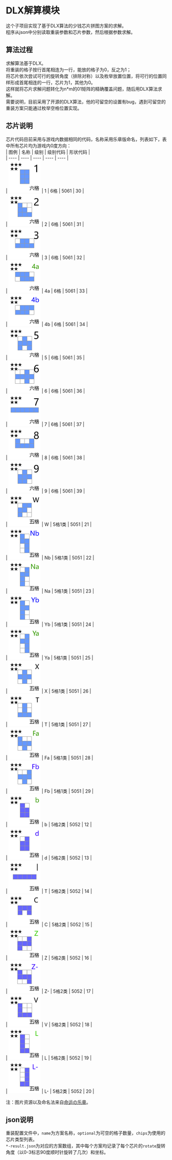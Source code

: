 # DLX解算模块
这个子项目实现了基于DLX算法的少钱芯片拼图方案的求解。  
程序从json中分别读取重装参数和芯片参数，然后根据参数求解。  

## 算法过程
求解算法基于DLX。  
将重装的格子按行首尾相连为一行，能放的格子为0，反之为1；  
将芯片依次尝试可行的旋转角度（排除对称）以及枚举放置位置，将可行的位置同样形成首尾相连的一行，芯片为1，其他为0。  
这样就将芯片求解问题转化为n*m的01矩阵的精确覆盖问题，随后用DLX算法求解。  
需要说明，目前采用了开源的DLX算法，他的可留空的设置有bug，遇到可留空的重装方案只能通过枚举空格位置实现。  

## 芯片说明
芯片代码目前采用与游戏内数据相同的代码，名称采用乐章版命名，列表如下，表中所有芯片均为游戏内0度方向：  
| 图例 | 名称 | 级别 | 级别代码 | 形状代码 |  
| ---- | ---- | ---- | ---- | ---- |  
| ![1](./img/b_56-1-0.png) | 1 | 6格 | 5061 | 30 |  
| ![2](./img/b_56-2-270.png) | 2 | 6格 | 5061 | 31 |  
| ![3](./img/b_56-3-180.png) | 3 | 6格 | 5061 | 32 |  
| ![4a](./img/b_56-41-0.png) | 4a | 6格 | 5061 | 33 |  
| ![4b](./img/b_56-42-0.png) | 4b | 6格 | 5061 | 34 |  
| ![5](./img/b_56-5-270.png) | 5 | 6格 | 5061 | 35 |  
| ![6](./img/b_56-6-90.png) | 6 | 6格 | 5061 | 36 |  
| ![7](./img/b_56-7-90.png) | 7 | 6格 | 5061 | 37 |  
| ![8](./img/b_56-8-180.png) | 8 | 6格 | 5061 | 38 |  
| ![9](./img/b_56-9-270.png) | 9 | 6格 | 5061 | 39 |  
| ![W](./img/b_551-5-0.png) | W | 5格1类 | 5051 | 21 |  
| ![Nb](./img/b_551-22-90.png) | Nb | 5格1类 | 5051 | 22 |  
| ![Na](./img/b_551-21-270.png) | Na | 5格1类 | 5051 | 23 |  
| ![Yb](./img/b_551-32-0.png) | Yb | 5格1类 | 5051 | 24 |  
| ![Ya](./img/b_551-31-0.png) | Ya | 5格1类 | 5051 | 25 |  
| ![X](./img/b_551-6-0.png) | X | 5格1类 | 5051 | 26 |  
| ![T](./img/b_551-4-180.png) | T | 5格1类 | 5051 | 27 |  
| ![Fa](./img/b_551-11-270.png) | Fa | 5格1类 | 5051 | 28 |  
| ![Fb](./img/b_551-12-90.png) | Fb | 5格1类 | 5051 | 29 |  
| ![b](./img/b_551-81-0.png) | b | 5格2类 | 5052 | 12 |  
| ![d](./img/b_551-82-0.png) | d | 5格2类 | 5052 | 13 |  
| ![I](./img/b_551-9-90.png) | T | 5格2类 | 5052 | 14 |  
| ![C](./img/b_551-10-90.png) | C | 5格2类 | 5052 | 15 |  
| ![Z](./img/b_551-111-90.png) | Z | 5格2类 | 5052 | 16 |  
| ![Z-](./img/b_551-112-90.png) | Z- | 5格2类 | 5052 | 17 |  
| ![V](./img/b_551-120-270.png) | V | 5格2类 | 5052 | 18 |  
| ![L](./img/b_551-131-0.png) | L | 5格2类 | 5052 | 19 |  
| ![L-](./img/b_551-132-0.png) | L- | 5格2类 | 5052 | 20 |  

注：图片资源以及命名法来自[命运の乐章](https://github.com/hycdes/GFTool)。

## json说明
重装配置文件中，`name`为方案名称，`optional`为可空的格子数量，`chips`为使用的芯片类型列表。  
`*-result.json`为对应的方案数组，其中每个方案均记录了每个芯片的`rotate`旋转角度（以0-3标志90度顺时针旋转了几次）和坐标。  
